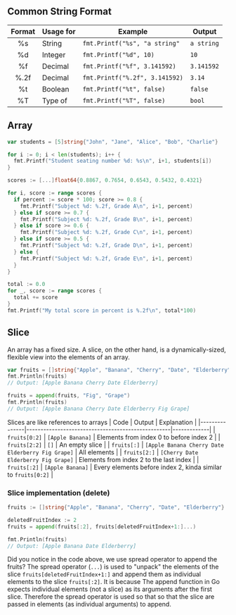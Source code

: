 ## Common String Format  
| Format | Usage for | Example                         | Output     | 
|:------:|-----------|---------------------------------|------------|
|   %s   | String    | `fmt.Printf("%s", "a string"`   | `a string` |
|   %d   | Integer   | `fmt.Printf("%d", 10)`          | `10`       |
|   %f   | Decimal   | `fmt.Printf("%f", 3.141592)`    | `3.141592` |
|  %.2f  | Decimal   | `fmt.Printf("%.2f", 3.141592)`  | `3.14`     |
|   %t   | Boolean   | `fmt.Printf("%t", false)`       | `false`    |
|   %T   | Type of   | `fmt.Printf("%T", false)`       | `bool`     |


## Array
```go
var students = [5]string{"John", "Jane", "Alice", "Bob", "Charlie"}

for i := 0; i < len(students); i++ {
  fmt.Printf("Student seating number %d: %s\n", i+1, students[i])
}
```
```go
scores := [...]float64{0.8867, 0.7654, 0.6543, 0.5432, 0.4321}

for i, score := range scores {
  if percent := score * 100; score >= 0.8 {
    fmt.Printf("Subject %d: %.2f, Grade A\n", i+1, percent)
  } else if score >= 0.7 {
    fmt.Printf("Subject %d: %.2f, Grade B\n", i+1, percent)
  } else if score >= 0.6 {
    fmt.Printf("Subject %d: %.2f, Grade C\n", i+1, percent)
  } else if score >= 0.5 {
    fmt.Printf("Subject %d: %.2f, Grade D\n", i+1, percent)
  } else {
    fmt.Printf("Subject %d: %.2f, Grade E\n", i+1, percent)
  }
}

total := 0.0
for _, score := range scores {
  total += score
}
fmt.Printf("My total score in percent is %.2f\n", total*100)
```

## Slice
An array has a fixed size. A slice, on the other hand, is a dynamically-sized, flexible view into the elements of an array.  
```go
var fruits = []string{"Apple", "Banana", "Cherry", "Date", "Elderberry"}
fmt.Println(fruits)
// Output: [Apple Banana Cherry Date Elderberry]

fruits = append(fruits, "Fig", "Grape")
fmt.Println(fruits)
// Output: [Apple Banana Cherry Date Elderberry Fig Grape]
```
Slices are like references to arrays
|      Code     |                      Output                       | Explanation |
|---------------|---------------------------------------------------|-------------|
| `fruits[0:2]` | `[Apple Banana]`                                  | Elements from index 0 to before index 2 |
| `fruits[2:2]` | `[]`                                              | An empty slice |
| `fruits[:]`   | `[Apple Banana Cherry Date Elderberry Fig Grape]` | All elements |
| `fruits[2:]`  | `[Cherry Date Elderberry Fig Grape]`               | Elements from index 2 to the last index |
| `fruits[:2]`  | `[Apple Banana]`                                  | Every elements before index 2, kinda similar to `fruits[0:2]` |

### Slice implementation (delete)
```go
fruits := []string{"Apple", "Banana", "Cherry", "Date", "Elderberry"}

deletedFruitIndex := 2
fruits = append(fruits[:2], fruits[deletedFruitIndex+1:]...)

fmt.Println(fruits)
// Output: [Apple Banana Date Elderberry]
```
Did you notice in the code above, we use spread operator to append the fruits? The spread operator (`...`) is used to "unpack" the elements of the slice `fruits[deletedFruitIndex+1:]` and append them as individual elements to the slice `fruits[:2]`. It is because The append function in Go expects individual elements (not a slice) as its arguments after the first slice. Therefore the spread operator is used so that so that the slice are passed in elements (as individual arguments) to append.
